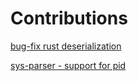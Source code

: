 # Contributions 


[bug-fix rust deserialization](https://github.com/heavyrain266/rdna3_isa/pull/1/commits/a983108da181275c6ff4ab08b564c8cf49eb8077)

[sys-parser - support for pid](https://github.com/FritsHoogland/proc_sys_parser/pull/1/commits/aba7393f825abec29ad1a531351c1cb9528d6935)





